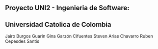 ## Proyecto UNI2 - Ingenieria de Software: 
## Universidad Catolica de Colombia

Jairo Burgos Guarin
Gina Garzón Cifuentes
Steven Arias Chavarro
Ruben Cepesdes Santis